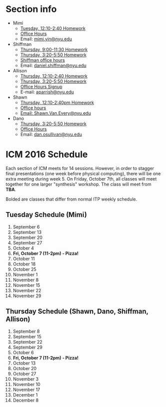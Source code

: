 # Section info
* Mimi
  - [Tuesday, 12:10-2:40 Homework](https://github.com/ITPNYU/ICM-2016/wiki/Homework-Mimi-Tuesday)
  - [Office Hours](https://itp.nyu.edu/inwiki/Signup/Mimi)
  - Email: mimi.yin@nyu.edu
* Shiffman
  * [Thursday, 9:00-11:30 Homework](https://github.com/ITPNYU/ICM-2016/wiki/Homework-Shiffman-Thursday-1)  
  * [Thursday, 3:20-5:50 Homework](https://github.com/ITPNYU/ICM-2016/wiki/Homework-Shiffman-Thursday-2)  
  * [Shiffman office hours](https://itp.nyu.edu/inwiki/Signup/Shiffman)
  - Email: daniel.shiffman@nyu.edu
* Allison
  * [Thursday, 12:10-2:40 Homework](https://github.com/ITPNYU/ICM-2016/wiki/Homework-Allison-Thursday-1)  
  * [Thursday, 3:20-5:50 Homework](https://github.com/ITPNYU/ICM-2016/wiki/Homework-Allison-Thursday-2)  
  * [Office Hours Signup](https://calendar.google.com/calendar/selfsched?sstoken=UVBPem9ZRFh0NmxvfGRlZmF1bHR8MmNjMGMxNmNiMDNjN2ZmNWQwMmJhMDg3ZTQ3Y2ZmNWI)
  * E-mail: aparrish@nyu.edu
* Shawn
  * [Thursday, 12:10-2:40pm Homework](https://github.com/ITPNYU/ICM-2016/wiki/Homework-Shawn-Thursday)
  * [Office hours](https://itp.nyu.edu/inwiki/Signup/Shawn)
  * [Email: Shawn.Van.Every@nyu.edu](mailto:Shawn.Van.Every@nyu.edu)
* Dano
  * [Thursday, 3:20-5:50 Homework](https://github.com/ITPNYU/ICM-2016/wiki/Homework-Dano-Thursday)  
  - [Office Hours](https://calendar.google.com/calendar/selfsched?sstoken=UVBlTFZhOVNCTmF0fGRlZmF1bHR8MmU2NTM4NjJmOTJiNTUwM2M0YTBmMzcyZDM4NjRkNmQ)
  - Email: dan.osullivan@nyu.edu

# ICM 2016 Schedule

Each section of ICM meets for 14 sessions.  However, in order to stagger final presentations (one week before physical computing), there will be one extra meeting during week 5.  On Friday, October 7th, all classes will meet together for one larger "synthesis" workshop.  The class will meet from **TBA**.

Bolded are classes that differ from normal ITP weekly schedule.

## Tuesday Schedule (Mimi)
1. September 6
2. September 13
3. September 20
4. September 27
5. October 4
6. **Fri, October 7 (11-2pm) - Pizza!**
7. October 11
8. October 18
9. October 25
10. November 1
11. November 8
12. November 15
13. November 22
14. November 29

## Thursday Schedule (Shawn, Dano, Shiffman, Allison)
1. September 8
2. September 15
3. September 22
4. September 29
5. October 6
6. **Fri, October 7 (11-2pm) - Pizza!**
7. October 13
8. October 20
9. October 27
10. November 3
11. November 10
12. November 17
13. December 1
14. December 8
